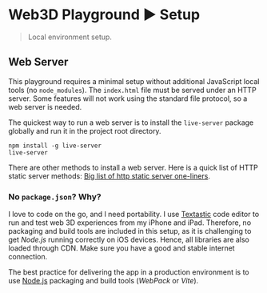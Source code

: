 # Web3D Playground ▶ Setup

> Local environment setup.

## Web Server

This playground requires a minimal setup without additional JavaScript local tools (no `node_modules`). The `index.html` file must be served under an HTTP server. Some features will not work using the standard file protocol, so a web server is needed.

The quickest way to run a web server is to install the `live-server` package globally and run it in the project root directory.

```
npm install -g live-server
live-server
```

There are other methods to install a web server. Here is a quick list of HTTP static server methods: [Big list of http static server one-liners](https://gist.github.com/willurd/5720255).

### No `package.json`? Why?

I love to code on the go, and I need portability. I use [Textastic](https://www.textasticapp.com/) code editor to run and test web 3D experiences from my iPhone and iPad. Therefore, no packaging and build tools are included in this setup, as it is challenging to get *Node.js* running correctly on iOS devices. Hence, all libraries are also loaded through CDN. Make sure you have a good and stable internet connection.

The best practice for delivering the app in a production environment is to use [Node.js](https://nodejs.org/) packaging and build tools (*WebPack* or *Vite*).

